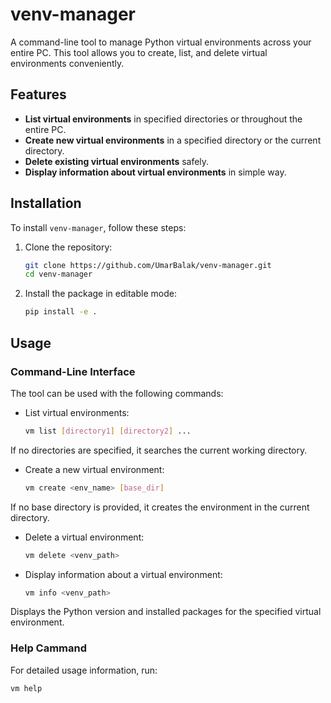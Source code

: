 # venv-manager

A command-line tool to manage Python virtual environments across your entire PC. This tool allows you to create, list, and delete virtual environments conveniently.

## Features

- **List virtual environments** in specified directories or throughout the entire PC.
- **Create new virtual environments** in a specified directory or the current directory.
- **Delete existing virtual environments** safely.
- **Display information about virtual environments** in simple way.

## Installation

To install `venv-manager`, follow these steps:

1. Clone the repository:
   ```bash
   git clone https://github.com/UmarBalak/venv-manager.git
   cd venv-manager

2. Install the package in editable mode:
    ```bash
    pip install -e .

## Usage
### Command-Line Interface
The tool can be used with the following commands:

* List virtual environments:
    ```bash
    vm list [directory1] [directory2] ...
If no directories are specified, it searches the current working directory.

* Create a new virtual environment:
    ```bash
    vm create <env_name> [base_dir]
If no base directory is provided, it creates the environment in the current directory.

* Delete a virtual environment:
    ```bash
    vm delete <venv_path>

* Display information about a virtual environment:
    ```bash
    vm info <venv_path>
Displays the Python version and installed packages for the specified virtual environment.

### Help Cammand
For detailed usage information, run:
```bash
vm help

